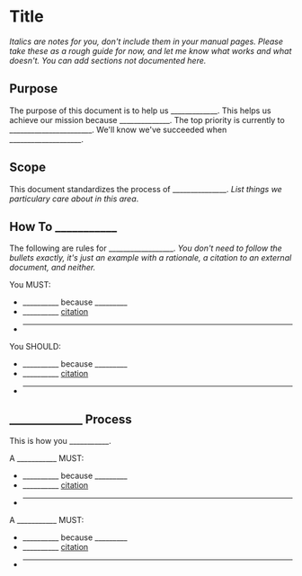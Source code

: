 
# Title

*Italics are notes for you, don't include them in your manual pages. Please take these as a rough guide for now, and let me know what works and what doesn't. You can add sections not documented here.*
## Purpose

The purpose of this document is to help us _____________. This helps us achieve our mission because ______________. The top priority is currently to _______________________. We'll know we've succeeded when ____________________.

## Scope

This document standardizes the process of _______________. *List things we particulary care about in this area*.

## How To ___________

The following are rules for __________________. *You don't need to follow the bullets exactly, it's just an example with a rationale, a citation to an external document, and neither.*

You MUST:
  * __________ because _________
  * __________ [citation](http://google.com)
  * _______________________

You SHOULD:
  * __________ because _________
  * __________ [citation](http://google.com)
  * _______________________

## _____________ Process

This is how you ___________.

A ___________ MUST:
  * __________ because _________
  * __________ [citation](http://google.com)
  * _______________________
A ___________ MUST:
  * __________ because _________
  * __________ [citation](http://google.com)
  * _______________________

  
